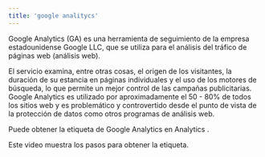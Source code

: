 ```yaml
---
title: 'google analitycs'
---
```


Google Analytics (GA) es una herramienta de seguimiento de la empresa estadounidense Google LLC, que se utiliza para el análisis del tráfico de páginas web (análisis web).

El servicio examina, entre otras cosas, el origen de los visitantes, la duración de su estancia en páginas individuales y el uso de los motores de búsqueda, lo que permite un mejor control de las campañas publicitarias. Google Analytics es utilizado por aproximadamente el 50 - 80% de todos los sitios web y es problemático y controvertido desde el punto de vista de la protección de datos como otros programas de análisis web.

Puede obtener la etiqueta de Google Analytics en Analytics .

Este video muestra los pasos para obtener la etiqueta.
[](https://youtu.be/28d60ejfk3s)